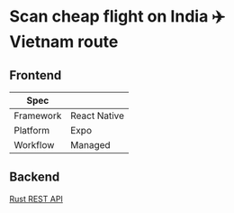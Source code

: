 # Scan cheap flight on India ✈️ Vietnam route

## Frontend

| Spec                                     |           |
|----------------------------------------- |-----------|
| Framework               | React Native      |
| Platform               | Expo      |
| Workflow              | Managed    |

## Backend

[Rust REST API](https://github.com/harsh-vardhhan/flight-price-api)
